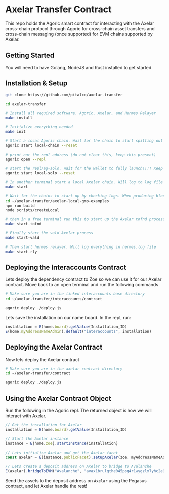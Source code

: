 # Axelar Transfer Contract

This repo holds the Agoric smart contract for interacting with the Axelar cross-chain protocol through Agoric for cross-chain asset transfers and cross-chain messaging (once supported) for EVM chains supported by Axelar.

## Getting Started
You will need to have Golang, NodeJS and Rust installed to get started.

## Installation & Setup

```sh
git clone https://github.com/pitalco/axelar-transfer

cd axelar-transfer

# Install all required software. Agoric, Axelar, and Hermes Relayer
make install

# Initialize everything needed
make init

# Start a local Agoric chain. Wait for the chain to start spitting out blocks. Keep running and go to a new terminal.
agoric start local-chain --reset

# print out the repl address (do not clear this, keep this present)
agoric open --repl

# start the repl/ag-solo. Wait for the wallet to fully launch!!!! Keep running in terminal.
agoric start local-solo --reset

# In another terminal start a local Axelar chain. Will log to log file in Axelar directory
make start

# Wait for the chains to start up by checking logs. When producing blocks run this IN ANOTHER NEW TERMINAL to start axelar local evm mock chains. Keep running
cd ~/axelar-transfer/axelar-local-gmp-examples
npm run build
node scripts/createLocal

# then in a free terminal run this to start up the Axelar tofnd process
make start-tofnd

# Finally start the vald Axelar process
make start-vald

# Then start hermes relayer. Will log everything in hermes.log file
make start-rly
```

## Deploying the Interaccounts Contract

Lets deploy the dependency contract to Zoe so we can use it for our Axelar contract. Move back to an open terminal and run the following commands
```sh
# Make sure you are in the linked interaccounts base directory
cd ~/axelar-transfer/interaccounts/contract

agoric deploy ./deploy.js
```

Lets save the installation on our name board. In the repl, run:
```javascript
installation = E(home.board).getValue(Installation_ID)
E(home.myAddressNameAdmin).default("interaccounts", installation)
```

## Deploying the Axelar Contract

Now lets deploy the Axelar contract
```sh
# Make sure you are in the axelar contract directory
cd ~/axelar-transfer/contract

agoric deploy ./deploy.js
```

## Using the Axelar Contract Object

Run the following in the Agoric repl. The returned object is how we will interact with Axelar.
```javascript
// Get the installation for Axelar
installation = E(home.board).getValue(Installation_ID)

// Start the Axelar instance
instance = E(home.zoe).startInstance(installation)

// Lets initialize Axelar and get the Axelar facet
const axelar = E(instance.publicFacet).setupAxelar(zoe, myAddressNameAdmin, port2, controllerConnectionId, hostConnectionId)

// Lets create a deposit address on Axelar to bridge to Avalanche
E(axelar).bridgeToEVM("Avalanche", "avax1brulqthe045psg4r1wygzlx7yhc2e9h2n0hpjp", "ubld");
```

Send the assets to the deposit address on `Axelar` using the Pegasus contract, and let Axelar handle the rest!